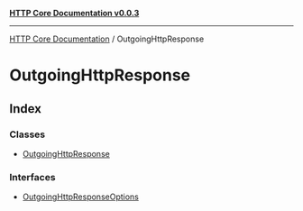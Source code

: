[**HTTP Core Documentation v0.0.3**](../README.md)

***

[HTTP Core Documentation](../modules.md) / OutgoingHttpResponse

# OutgoingHttpResponse

## Index

### Classes

- [OutgoingHttpResponse](classes/OutgoingHttpResponse.md)

### Interfaces

- [OutgoingHttpResponseOptions](interfaces/OutgoingHttpResponseOptions.md)

